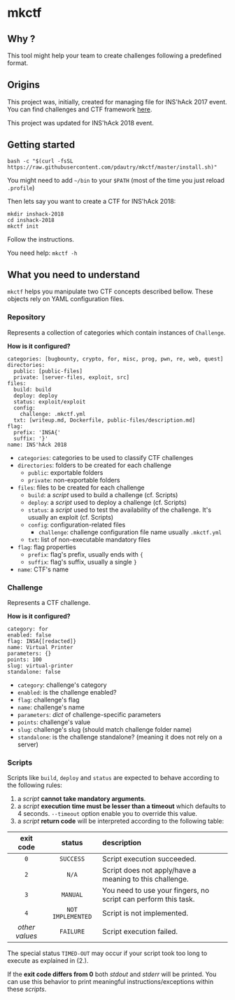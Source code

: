 # mkctf

## Why ?

This tool might help your team to create challenges following a predefined format.

##  Origins

This project was, initially, created for managing file for INS'hAck 2017 event.
You can find challenges and CTF framework [here](https://github.com/HugoDelval/inshack-2017).

This project was updated for INS'hAck 2018 event.

## Getting started

```
bash -c "$(curl -fsSL https://raw.githubusercontent.com/pdautry/mkctf/master/install.sh)"
```

You might need to add `~/bin` to your `$PATH` (most of the time you just reload `.profile`)

Then lets say you want to create a CTF for INS'hAck 2018:

```
mkdir inshack-2018
cd inshack-2018
mkctf init
```

Follow the instructions.

You need help: `mkctf -h`

## What you need to understand

`mkctf` helps you manipulate two CTF concepts described bellow. These objects
rely on YAML configuration files.

### Repository

Represents a collection of categories which contain instances of `Challenge`.

**How is it configured?**

```
categories: [bugbounty, crypto, for, misc, prog, pwn, re, web, quest]
directories:
  public: [public-files]
  private: [server-files, exploit, src]
files:
  build: build
  deploy: deploy
  status: exploit/exploit
  config:
    challenge: .mkctf.yml
  txt: [writeup.md, Dockerfile, public-files/description.md]
flag:
  prefix: 'INSA{'
  suffix: '}'
name: INS'hAck 2018
```

+ `categories`: categories to be used to classify CTF challenges
+ `directories`: folders to be created for each challenge
    + `public`: exportable folders
    + `private`: non-exportable folders
+ `files`: files to be created for each challenge
    + `build`: a _script_ used to build a challenge (cf. Scripts)
    + `deploy`: a _script_ used to deploy a challenge (cf. Scripts)
    + `status`: a _script_ used to test the availability of the
                challenge. It's usually an exploit (cf. Scripts)
    + `config`: configuration-related files
        + `challenge`: challenge configuration file name usually `.mkctf.yml`
    + `txt`: list of non-executable mandatory files
+ `flag`: flag properties
    + `prefix`: flag's prefix, usually ends with `{`
    + `suffix`: flag's suffix, usually a single `}`
+ `name`: CTF's name

### Challenge

Represents a CTF challenge.

**How is it configured?**

```
category: for
enabled: false
flag: INSA{[redacted]}
name: Virtual Printer
parameters: {}
points: 100
slug: virtual-printer
standalone: false
```

+ `category`: challenge's category
+ `enabled`: is the challenge enabled?
+ `flag`: challenge's flag
+ `name`: challenge's name
+ `parameters`: _dict_ of challenge-specific parameters
+ `points`: challenge's value
+ `slug`: challenge's slug (should match challenge folder name)
+ `standalone`: is the challenge standalone? (meaning it does not rely on a server)

### Scripts

Scripts like `build`, `deploy` and `status` are expected to behave according to
the following rules:

1. a _script_ **cannot take mandatory arguments**.
2. a _script_ **execution time must be lesser than a timeout** which defaults to 4 seconds. `--timeout` option enable you to override this value.
3. a _script_ **return code** will be interpreted according to the following table:

| **exit code** | **status** | **description** |
|:-------------:|:----------:|:----------------|
| `0` | `SUCCESS` | Script execution succeeded. |
| `2` | `N/A` | Script does not apply/have a meaning to this challenge. |
| `3` | `MANUAL` | You need to use your fingers, no script can perform this task. |
| `4` | `NOT IMPLEMENTED` | Script is not implemented. |
| _other values_ | `FAILURE` | Script execution failed. |

The special status `TIMED-OUT` may occur if your script took too long to
execute as explained in (2.).

If the **exit code differs from 0** both _stdout_ and _stderr_ will be
printed. You can use this behavior to print meaningful
instructions/exceptions within these _scripts_.
